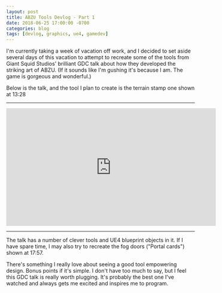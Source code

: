```yaml
---
layout: post
title: ABZU Tools Devlog - Part 1
date: 2018-06-25 17:00:00 -0700
categories: blog
tags: [devlog, graphics, ue4, gamedev]
---
```

I'm currently taking a week of vacation off work, and I decided to set aside several days of this vacation to attempt
to recreate some of the tools from Giant Squid Studios' brilliant GDC talk about how they developed the striking art
of ABZU. (If it sounds like I'm gushing it's because I am. The game is gorgeous and wonderful.)

Below is the talk, and the tool I plan to create is the terrain stamp one shown at 13:28

___

<iframe width="560" height="315" src="https://www.youtube.com/embed/l9NX06mvp2E?start=808" align="center" frameborder="0" allow="autoplay; encrypted-media" allowfullscreen></iframe>

___

The talk has a number of clever tools and UE4 blueprint objects in it. If I have spare time, I may also try to recreate the fog doors ("Portal cards") shown at 17:57.

There's something I really love about seeing a good tool empowering design. Bonus points if it's simple.
I don't have too much to say, but I feel this GDC talk is really worth plugging. It's probably
the best one I've watched and always gets me excited and inspires me to program.
